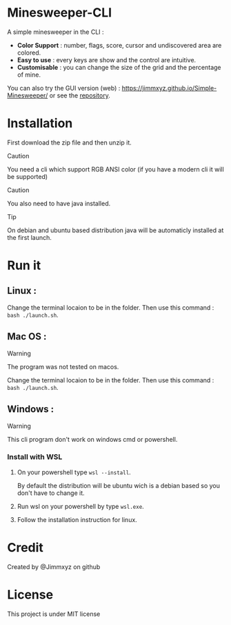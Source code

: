 # Minesweeper-CLI
A simple minesweeper in the CLI :

- **Color Support** : number, flags, score, cursor and undiscovered area are colored.
- **Easy to use** : every keys are show and the control are intuitive.
- **Customisable** : you can change the size of the grid and the percentage of mine.

You can also try the GUI version (web) : <a href='https://jimmxyz.github.io/Simple-Minesweeper/'>https://jimmxyz.github.io/Simple-Minesweeper/</a> or see the <a href='https://github.com/Jimmxyz/Simple-Minesweeper'>repository</a>.

# Installation
First download the zip file and then unzip it.
>[!CAUTION]
>You need a cli which support RGB ANSI color (if you have a modern cli it will be supported)

>[!CAUTION]
>You also need to have java installed.

>[!TIP]
>On debian and ubuntu based distribution java will be automaticly installed at the first launch.
# Run it
## Linux :
Change the terminal locaion to be in the folder.
Then use this command : `bash ./launch.sh`.
## Mac OS :
>[!WARNING]
>The program was not tested on macos.

Change the terminal locaion to be in the folder.
Then use this command : `bash ./launch.sh`.

## Windows :
>[!WARNING]
>This cli program don't work on windows cmd or powershell.
### Install with WSL
1. On your powershell type `wsl --install`.

    By default the distribution will be ubuntu wich is a debian based so you don't have to change it.
   
3. Run wsl on your powershell by type `wsl.exe`.

4. Follow the installation instruction for linux.

# Credit
Created by @Jimmxyz on github

# License
This project is under MIT license
